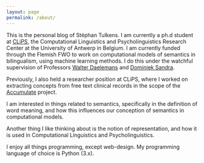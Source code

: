 ```yaml
---
layout: page
permalink: /about/
---
```


This is the personal blog of Stéphan Tulkens. I am currently a ph.d student at [CLiPS](http://www.clips.ua.ac.be), the Computational Linguistics and Psycholinguistics Research Center at the University of Antwerp in Belgium. I am currently funded through the Flemish FWO to work on computational models of semantics in bilingualism, using machine learning methods. I do this under the watchful supervision of Professors [Walter Daelemans](http://www.clips.ua.ac.be/~walter/) and [Dominiek Sandra](http://www.clips.ua.ac.be/people/dominiek-sandra).

Previously, I also held a researcher position at CLiPS, where I worked on extracting concepts from free text clinical records in the scope of the [Accumulate](http://www.accumulate.be) project.

I am interested in things related to semantics, specifically in the definition of word meaning, and how this influences our conception of semantics in computational models.

Another thing I like thinking about is the notion of representation, and how it is used in Computational Linguistics and Psycholinguistics.

I enjoy all things programming, except web-design. My programming language of choice is Python (3.x).
